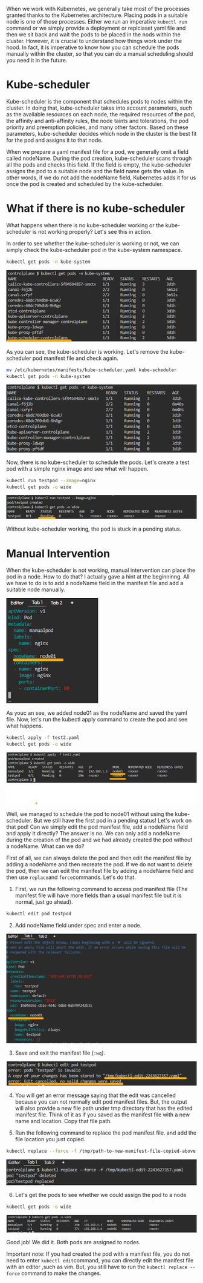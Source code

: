When we work with Kubernetes, we generally take most of the processes granted thanks to the Kubernetes architecture. Placing pods in a suitable node is one of those processes. Either we run an imperative `kubectl run` command or we simply provide a deployment or replciaset yaml file and then we sit back and wait the pods to be placed in the nods within the cluster. However, it is crucial to understand how things work under the hood. In fact, it is imperative to know how you can schedule the pods manually within the cluster, so that you can do a manual scheduling should you need it in the future.

# Kube-scheduler

Kube-scheduler is the component that schedules pods to nodes within the cluster. In doing that, kube-scheduler takes into account parameters, such as the available resources on each node, the required resources of the pod, the affinity and anti-affinity rules, the node taints and tolerations, the pod priority and preemption policies, and many other factors. Based on these parameters, kube-scheduler decides which node in the cluster is the best fit for the pod and assigns it to that node.

When we prepare a yaml manifest file for a pod, we generally omit a field called nodeName. During the pod creation, kube-scheduler scans through all the pods and checks this field. If the field is empty, the kube-scheduler assigns the pod to a suitable node and the field name gets the value. In other words, if we do not add the nodeName field, Kubernetes adds it for us once the pod is created and scheduled by the kube-scheduler.

# What if there is no kube-scheduler
What happens when there is no kube-scheduler working or the kube-scheduler is not working properly? Let's see this in action.

In order to see whether the kube-scheduler is working or not, we can simply check the kube-scheduler pod in the kube-system namespace.
```bash
kubectl get pods -n kube-system
```

![kube-scheduler](kube-scheduler-1.png)

As you can see, the kube-scheduler is working. Let's remove the kube-scheduler pod  manifest file and check again.

```bash
mv /etc/kubernetes/manifests/kube-scheduler.yaml kube-scheduler
kubectl get pods -n kube-system
```

![no-scheduler](kube-scheduler-2.png)

Now, there is no kube-scheduler to schedule the pods. Let's create a test pod with a simple nginx image and see what will happen.

```bash
kubectl run testpod --image=nginx
kubectl get pods -o wide
```

![pending](testpod.png)

Without kube-scheduler working, the pod is stuck in a pending status.

# Manual Intervention

When the kube-scheduler is not working, manual intervention can place the pod in a node. How to do that? I actually gave a hint at the beginninng. All we have to do is to add a nodeName field in the manifest file and add a suitable node manually. 

![nodenameadded](manualpod.png)

As youc an see, we added node01 as the nodeName and saved the yaml file. Now, let's run the kubectl apply command to create the pod and see what happens.

```bash
kubectl apply -f test2.yaml
kubectl get pods -o wide
```
![pods](pods.png)

Well, we managed to schedule the pod to node01 without using the kube-scheduler. But we still have the first pod in a pending status! Let's work on that pod!
Can we simply edit the pod manifest file, add a nodeName field and apply it directly? The answer is no. We can only add a nodeName during the creation of the pod and we had already created the pod without a nodeName. What can we do?

First of all, we can always delete the pod and then edit the manifest file by adding a nodeName and then recreate the pod. If we do not want to delete the pod, then we can edit the manifest file by adding a nodeName field and then use `replace`and `force`commands. Let's do that.

1. First, we run the following command to access pod manifest file (The manifest file will have more fields than a usual manifest file but it is normal, just go ahead).

```bash
kubectl edit pod testpod
```
2. Add nodeName field under spec and enter a node.

![nodename](edit.png)

3. Save and exit the manifest file (`:wq`). 

![edited](edit-1.png)

4. You will get an error message saying that the edit was cancelled because you can not normally edit pod manifest files. But, the output will also provide a new file path under tmp directory that has the edited manifest file. Think of it as if you saved as the manifest file with a new name and location. Copy that file path.

5. Run the following command to replace the pod manifest file. and add the file location you just copied.

```bash
kubectl replace --force -f /tmp/path-to-new-manifest-file-copied-above
```

![replaced](replaced.png)

6. Let's get the pods to see whether we could assign the pod to a node

```bash
kubectl get pods -o wide
```

![success](scheduled.png)

Good job! We did it. Both pods are assigned to nodes.

Important note: If you had created the pod with a manifest file, you do not need to enter `kubectl edit`command, you can directly edit the manifest file with an editor ,such as vim. But, you still have to run the `kubectl replace --force` command to make the changes.
